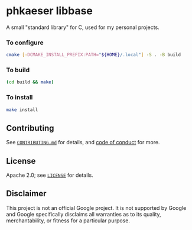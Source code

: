 # phkaeser libbase

A small "standard library" for C, used for my personal projects.

### To configure

```bash
cmake [-DCMAKE_INSTALL_PREFIX:PATH="${HOME}/.local"] -S . -B build
```

### To build

```bash
(cd build && make)
```

### To install

```bash
make install
```

## Contributing

See [`CONTRIBUTING.md`](CONTRIBUTING.md) for details, and [code of conduct](CODE_OF_CONDUCT.md) for more.

## License

Apache 2.0; see [`LICENSE`](LICENSE) for details.

## Disclaimer

This project is not an official Google project. It is not supported by
Google and Google specifically disclaims all warranties as to its quality,
merchantability, or fitness for a particular purpose.
